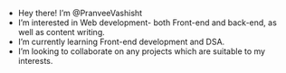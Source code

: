- Hey there! I’m @PranveeVashisht
- I’m interested in Web development- both Front-end and back-end, as well as content writing.
- I’m currently learning Front-end development and DSA.
- I’m looking to collaborate on any projects which are suitable to my interests.


<!---
PranveeVashisht/PranveeVashisht is a ✨ special ✨ repository because its `README.md` (this file) appears on your GitHub profile.
You can click the Preview link to take a look at your changes.
--->
